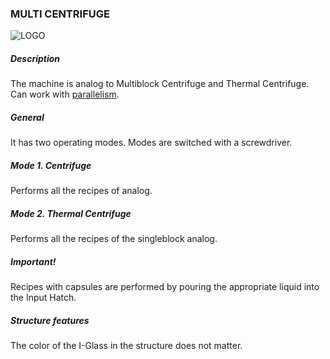 ### MULTI CENTRIFUGE

![LOGO](https://raw.githubusercontent.com/GT-IMPACT/impact-front/main/public/media/gregtech/ParCentrifuge.png)

##### Description

The machine is analog to Multiblock Centrifuge and Thermal Centrifuge. Can work with [parallelism](#/mechanics#parallelism).

##### General

It has two operating modes. Modes are switched with a screwdriver.

##### Mode 1. Centrifuge

Performs all the recipes of analog.

##### Mode 2. Thermal Centrifuge

Performs all the recipes of the singleblock analog.

##### Important!

Recipes with capsules are performed by pouring the appropriate liquid into the Input Hatch.

##### Structure features

The color of the I-Glass in the structure does not matter.
